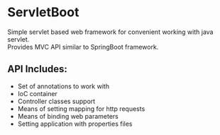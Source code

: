 # ServletBoot
Simple servlet based web framework for convenient working with java servlet.<br>
Provides MVC API similar to SpringBoot framework.<br>
## API Includes:
* Set of annotations to work with
* IoC container
* Controller classes support
* Means of setting mapping for http requests
* Means of binding web parameters
* Setting application with properties files